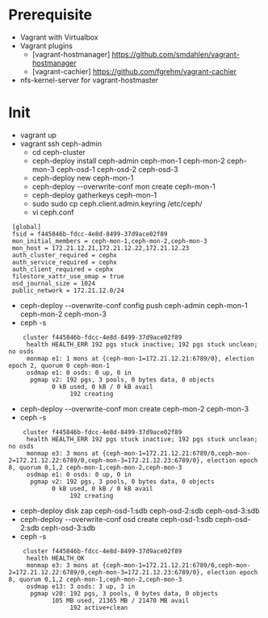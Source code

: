 # Prerequisite

* Vagrant with Virtualbox
* Vagrant plugins
  * [vagrant-hostmanager] https://github.com/smdahlen/vagrant-hostmanager
  * [vagrant-cachier] https://github.com/fgrehm/vagrant-cachier
* nfs-kernel-server for vagrant-hostmaster

# Init

* vagrant up
* vagrant ssh ceph-admin
  * cd ceph-cluster
  * ceph-deploy install ceph-admin ceph-mon-1 ceph-mon-2 ceph-mon-3 ceph-osd-1 ceph-osd-2 ceph-osd-3 
  * ceph-deploy new ceph-mon-1
  * ceph-deploy --overwrite-conf mon create ceph-mon-1
  * ceph-deploy gatherkeys ceph-mon-1
  * sudo sudo cp ceph.client.admin.keyring /etc/ceph/
  * vi ceph.conf
```
 [global]
 fsid = f445846b-fdcc-4e8d-8499-37d9ace02f89
 mon_initial_members = ceph-mon-1,ceph-mon-2,ceph-mon-3
 mon_host = 172.21.12.21,172.21.12.22,172.21.12.23
 auth_cluster_required = cephx
 auth_service_required = cephx
 auth_client_required = cephx
 filestore_xattr_use_omap = true
 osd_journal_size = 1024
 public_network = 172.21.12.0/24
 ```
  * ceph-deploy --overwrite-conf config push ceph-admin ceph-mon-1 ceph-mon-2 ceph-mon-3
  * ceph -s
```
    cluster f445846b-fdcc-4e8d-8499-37d9ace02f89
     health HEALTH_ERR 192 pgs stuck inactive; 192 pgs stuck unclean; no osds
     monmap e1: 1 mons at {ceph-mon-1=172.21.12.21:6789/0}, election epoch 2, quorum 0 ceph-mon-1
     osdmap e1: 0 osds: 0 up, 0 in
      pgmap v2: 192 pgs, 3 pools, 0 bytes data, 0 objects
            0 kB used, 0 kB / 0 kB avail
                 192 creating
```
  * ceph-deploy --overwrite-conf mon create ceph-mon-2 ceph-mon-3
  * ceph -s
```
    cluster f445846b-fdcc-4e8d-8499-37d9ace02f89
     health HEALTH_ERR 192 pgs stuck inactive; 192 pgs stuck unclean; no osds
     monmap e3: 3 mons at {ceph-mon-1=172.21.12.21:6789/0,ceph-mon-2=172.21.12.22:6789/0,ceph-mon-3=172.21.12.23:6789/0}, election epoch 8, quorum 0,1,2 ceph-mon-1,ceph-mon-2,ceph-mon-3
     osdmap e1: 0 osds: 0 up, 0 in
      pgmap v2: 192 pgs, 3 pools, 0 bytes data, 0 objects
            0 kB used, 0 kB / 0 kB avail
                 192 creating
```
  * ceph-deploy  disk zap ceph-osd-1:sdb ceph-osd-2:sdb ceph-osd-3:sdb
  * ceph-deploy  --overwrite-conf osd create ceph-osd-1:sdb ceph-osd-2:sdb ceph-osd-3:sdb
  * ceph -s
```
    cluster f445846b-fdcc-4e8d-8499-37d9ace02f89
     health HEALTH_OK
     monmap e3: 3 mons at {ceph-mon-1=172.21.12.21:6789/0,ceph-mon-2=172.21.12.22:6789/0,ceph-mon-3=172.21.12.23:6789/0}, election epoch 8, quorum 0,1,2 ceph-mon-1,ceph-mon-2,ceph-mon-3
     osdmap e13: 3 osds: 3 up, 3 in
      pgmap v20: 192 pgs, 3 pools, 0 bytes data, 0 objects
            105 MB used, 21365 MB / 21470 MB avail
                 192 active+clean
```
